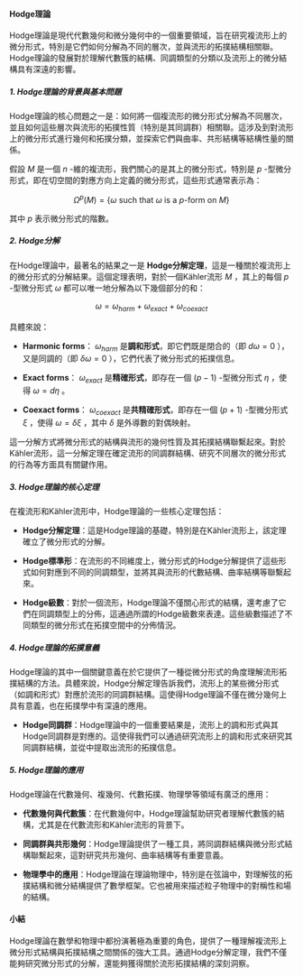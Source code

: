 #### Hodge理論

Hodge理論是現代代數幾何和微分幾何中的一個重要領域，旨在研究複流形上的微分形式，特別是它們如何分解為不同的層次，並與流形的拓撲結構相關聯。Hodge理論的發展對於理解代數簇的結構、同調類型的分類以及流形上的微分結構具有深遠的影響。

##### 1. Hodge理論的背景與基本問題

Hodge理論的核心問題之一是：如何將一個複流形的微分形式分解為不同層次，並且如何這些層次與流形的拓撲性質（特別是其同調群）相關聯。這涉及到對流形上的微分形式進行幾何和拓撲分類，並探索它們與曲率、共形結構等結構性量的關係。

假設  $`M`$  是一個  $`n`$ -維的複流形，我們關心的是其上的微分形式，特別是  $`p`$ -型微分形式，即在切空間的對應方向上定義的微分形式，這些形式通常表示為：


```math
\Omega^p(M) = \{\omega \text{ such that } \omega \text{ is a } p\text{-form on } M\}
```


其中  $`p`$  表示微分形式的階數。

##### 2. Hodge分解

在Hodge理論中，最著名的結果之一是 **Hodge分解定理**，這是一種關於複流形上的微分形式的分解結果。這個定理表明，對於一個Kähler流形  $`M`$ ，其上的每個  $`p`$ -型微分形式  $`\omega`$  都可以唯一地分解為以下幾個部分的和：


```math
\omega = \omega_{harm} + \omega_{exact} + \omega_{coexact}
```


具體來說：

- **Harmonic forms**： $`\omega_{harm}`$  是**調和形式**，即它們既是閉合的（即  $`d\omega = 0`$ ），又是同調的（即  $`\delta \omega = 0`$ ），它們代表了微分形式的拓撲信息。
  
- **Exact forms**： $`\omega_{exact}`$  是**精確形式**，即存在一個  $`(p-1)`$ -型微分形式  $`\eta`$ ，使得  $`\omega = d\eta`$ 。
  
- **Coexact forms**： $`\omega_{coexact}`$  是**共精確形式**，即存在一個  $`(p+1)`$ -型微分形式  $`\xi`$ ，使得  $`\omega = \delta \xi`$ ，其中  $`\delta`$  是外導數的對偶映射。

這一分解方式將微分形式的結構與流形的幾何性質及其拓撲結構聯繫起來。對於Kähler流形，這一分解定理在確定流形的同調群結構、研究不同層次的微分形式的行為等方面具有關鍵作用。

##### 3. Hodge理論的核心定理

在複流形和Kähler流形中，Hodge理論的一些核心定理包括：

- **Hodge分解定理**：這是Hodge理論的基礎，特別是在Kähler流形上，該定理確立了微分形式的分解。
  
- **Hodge標準形**：在流形的不同維度上，微分形式的Hodge分解提供了這些形式如何對應到不同的同調類型，並將其與流形的代數結構、曲率結構等聯繫起來。

- **Hodge級數**：對於一個流形，Hodge理論不僅關心形式的結構，還考慮了它們在同調類型上的分佈，這通過所謂的Hodge級數來表達。這些級數描述了不同類型的微分形式在拓撲空間中的分佈情況。

##### 4. Hodge理論的拓撲意義

Hodge理論的其中一個關鍵意義在於它提供了一種從微分形式的角度理解流形拓撲結構的方法。具體來說，Hodge分解定理告訴我們，流形上的某些微分形式（如調和形式）對應於流形的同調群結構。這使得Hodge理論不僅在微分幾何上具有意義，也在拓撲學中有深遠的應用。

- **Hodge同調群**：Hodge理論中的一個重要結果是，流形上的調和形式與其Hodge同調群是對應的。這使得我們可以通過研究流形上的調和形式來研究其同調群結構，並從中提取出流形的拓撲信息。

##### 5. Hodge理論的應用

Hodge理論在代數幾何、複幾何、代數拓撲、物理學等領域有廣泛的應用：

- **代數幾何與代數簇**：在代數幾何中，Hodge理論幫助研究者理解代數簇的結構，尤其是在代數流形和Kähler流形的背景下。
  
- **同調群與共形幾何**：Hodge理論提供了一種工具，將同調群結構與微分形式結構聯繫起來，這對研究共形幾何、曲率結構等有重要意義。

- **物理學中的應用**：Hodge理論在理論物理中，特別是在弦論中，對理解弦的拓撲結構和微分結構提供了數學框架。它也被用來描述粒子物理中的對稱性和場的結構。

#### 小結

Hodge理論在數學和物理中都扮演著極為重要的角色，提供了一種理解複流形上微分形式結構與拓撲結構之間關係的強大工具。通過Hodge分解定理，我們不僅能夠研究微分形式的分解，還能夠獲得關於流形拓撲結構的深刻洞察。